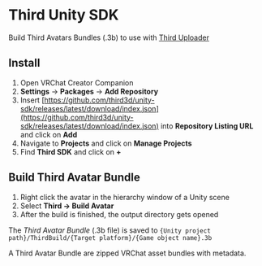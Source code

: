 # Third Unity SDK

Build Third Avatars Bundles (.3b) to use with [Third Uploader](https://github.com/Kavex/Third3D-unity-sdk)

## Install

1. Open VRChat Creator Companion
2. **Settings** -> **Packages** -> **Add Repository**
3. Insert [https://github.com/third3d/unity-sdk/releases/latest/download/index.json](https://github.com/third3d/unity-sdk/releases/latest/download/index.json) into **Repository Listing URL** and click on **Add**
4. Navigate to **Projects** and click on **Manage Projects**
5. Find **Third SDK** and click on **+**

## Build Third Avatar Bundle

1. Right click the avatar in the hierarchy window of a Unity scene
2. Select **Third -> Build Avatar**
3. After the build is finished, the output directory gets opened

The _Third Avatar Bundle_ (.3b file) is saved to `{Unity project path}/ThirdBuild/{Target platform}/{Game object name}.3b`

A Third Avatar Bundle are zipped VRChat asset bundles with metadata.
